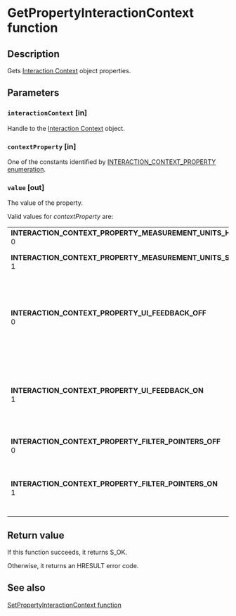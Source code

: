 # GetPropertyInteractionContext function

## Description

Gets [Interaction Context](https://learn.microsoft.com/windows/win32/api/_input_intcontext/) object properties.

## Parameters

### `interactionContext` [in]

Handle to the [Interaction Context](https://learn.microsoft.com/windows/win32/api/_input_intcontext/) object.

### `contextProperty` [in]

One of the constants identified by [INTERACTION_CONTEXT_PROPERTY enumeration](https://learn.microsoft.com/windows/win32/api/interactioncontext/ne-interactioncontext-interaction_context_property).

### `value` [out]

The value of the property.

Valid values for *contextProperty* are:

|||
|--- |--- |
|**INTERACTION_CONTEXT_PROPERTY_MEASUREMENT_UNITS_HIMETRIC**<br>0|Measurement units are HIMETRIC units (0.01 mm).|
|**INTERACTION_CONTEXT_PROPERTY_MEASUREMENT_UNITS_SCREEN**<br>1|Measurement units are screen pixels. This is the default value.|
|**INTERACTION_CONTEXT_PROPERTY_UI_FEEDBACK_OFF**<br>0|Visual feedback for user interactions is disabled (the caller is responsible for displaying visual feedback). For more info, see [GetWindowFeedbackSetting function](https://learn.microsoft.com/windows/win32/api/winuser/nf-winuser-getwindowfeedbacksetting) and [SetWindowFeedbackSetting function](https://learn.microsoft.com/windows/win32/api/winuser/nf-winuser-setwindowfeedbacksetting)|
|**INTERACTION_CONTEXT_PROPERTY_UI_FEEDBACK_ON**<br>1|Visual feedback for user interactions is enabled. This is the default value. For more info, see [GetWindowFeedbackSetting function](https://learn.microsoft.com/windows/win32/api/winuser/nf-winuser-getwindowfeedbacksetting) and [SetWindowFeedbackSetting function](https://learn.microsoft.com/windows/win32/api/winuser/nf-winuser-setwindowfeedbacksetting).|
|**INTERACTION_CONTEXT_PROPERTY_FILTER_POINTERS_OFF**<br>0|Pointer filtering is disabled (all pointer input data is processed).|
|**INTERACTION_CONTEXT_PROPERTY_FILTER_POINTERS_ON**<br>1|Pointer filtering is enabled (only pointers specified through the [AddPointerInteractionContext function](https://learn.microsoft.com/windows/win32/api/interactioncontext/nf-interactioncontext-addpointerinteractioncontext) are processed). This is the default value. |

## Return value

If this function succeeds, it returns S_OK.

Otherwise, it returns an HRESULT error code.

## See also

[SetPropertyInteractionContext function](https://learn.microsoft.com/windows/win32/api/interactioncontext/nf-interactioncontext-setpropertyinteractioncontext)